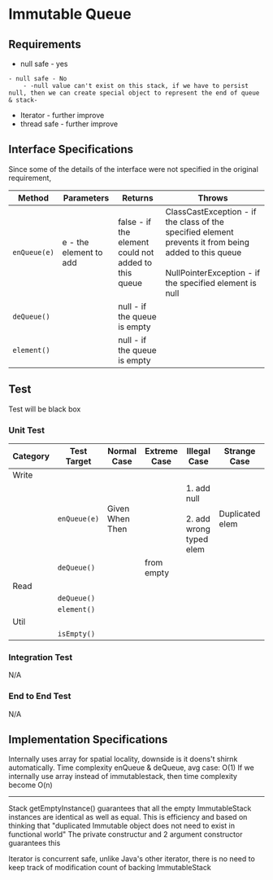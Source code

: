 # Immutable Queue

## Requirements
- null safe - yes
````
- null safe - No
    - -null value can't exist on this stack, if we have to persist null, then we can create special object to represent the end of queue & stack-
````

- Iterator - further improve
- thread safe - further improve

## Interface Specifications
Since some of the details of the interface were not specified in the original requirement, 

| Method | Parameters | Returns | Throws |
| --- | --- | --- | --- |
| `enQueue(e)` | e - the element to add| false - if the element could not added to this queue | ClassCastException - if the class of the specified element prevents it from being added to this queue <br><br> NullPointerException - if the specified element is null|
| `deQueue()` | | null - if the queue is empty | |
| `element()` | | null - if the queue is empty | |

## Test
Test will be black box

### Unit Test
| Category | Test Target | Normal Case | Extreme Case | Illegal Case | Strange Case |
| --- | --- | --- | --- | --- | --- |
| Write | | | | | |
| | `enQueue(e)` | Given When Then | | 1. add null<br><br> 2. add wrong typed elem | Duplicated elem|
| | `deQueue()` | | from empty| | |
| Read | | | | | |
| | `deQueue()` | | | | |
| | `element()` | | | | |
| Util | | | | | |
| | `isEmpty()` | | | | |

### Integration Test
N/A

### End to End Test
N/A

## Implementation Specifications

Internally uses array for spatial locality, downside is it doens't shirnk automatically.
Time complexity enQueue & deQueue, avg case: O(1)
If we internally use array instead of immutablestack, then time complexity become O(n)

---
Stack
getEmptyInstance() guarantees that all the empty ImmutableStack instances are identical as well as equal.
This is efficiency and based on thinking that "duplicated Immutable object does not need to exist in functional world"
The private constructur and 2 argument constructor guarantees this

Iterator is concurrent safe, unlike Java's other iterator, there is no need to keep track of modification count of backing ImmutableStack